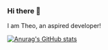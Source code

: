 ### Hi there 👋

I am Theo, an aspired developer!


[![Anurag's GitHub stats](https://github-readme-stats.vercel.app/api?theokondak=anuraghazra)](https://github.com/anuraghazra/github-readme-stats)
